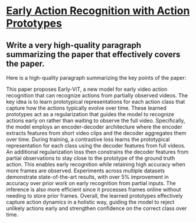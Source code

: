 # [Early Action Recognition with Action Prototypes](https://arxiv.org/abs/2312.06598)

## Write a very high-quality paragraph summarizing the paper that effectively covers the paper.

 Here is a high-quality paragraph summarizing the key points of the paper:

This paper proposes Early-ViT, a new model for early video action recognition that can recognize actions from partially observed videos. The key idea is to learn prototypical representations for each action class that capture how the actions typically evolve over time. These learned prototypes act as a regularization that guides the model to recognize actions early on rather than waiting to observe the full video. Specifically, the model employs an encoder-decoder architecture where the encoder extracts features from short video clips and the decoder aggregates them over time. During training, a contrastive loss learns the prototypical representation for each class using the decoder features from full videos. An additional regularization loss then constrains the decoder features from partial observations to stay close to the prototype of the ground truth action. This enables early recognition while retaining high accuracy when more frames are observed. Experiments across multiple datasets demonstrate state-of-the-art results, with over 5% improvement in accuracy over prior work on early recognition from partial inputs. The inference is also more efficient since it processes frames online without needing to store prior frames. Overall, the learned prototypes effectively capture action dynamics in a holistic way, guiding the model to reject unlikely actions early and strengthen confidence on the correct class over time.
